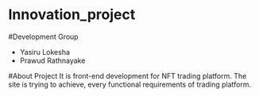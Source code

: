 # Innovation_project
 
#Development Group
<ul>
 <li>Yasiru Lokesha</li>
 <li>Prawud Rathnayake</li>
</ul>

#About Project
It is front-end development for NFT trading platform. The site is trying to achieve, every functional requirements of trading platform.
